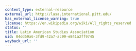 ```yaml
---
content_type: external-resource
external_url: http://lasa.international.pitt.edu/
has_external_license_warning: true
license: https://en.wikipedia.org/wiki/All_rights_reserved
status: ''
title: Latin American Studies Association
uid: 04dd59a6-3fd9-42a7-ac99-e841a2ff9745
wayback_url: ''
---
```

